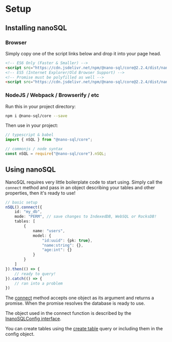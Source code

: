 # Setup

## Installing nanoSQL

### Browser
Simply copy one of the script links below and drop it into your page head.
```html
<!-- ES6 Only (Faster & Smaller) -->
<script src="https://cdn.jsdelivr.net/npm/@nano-sql/core@2.2.4/dist/nano-sql.min.js"></script>
<!-- ES5 (Internet Explorer/Old Browser Support) -->
<!-- Promise must be polyfilled as well -->
<script src="https://cdn.jsdelivr.net/npm/@nano-sql/core@2.2.4/dist/nano-sql.min.es5.js"></script>
```

### NodeJS / Webpack / Browserify / etc
Run this in your project directory:
```sh
npm i @nano-sql/core --save
```

Then use in your project:
```ts
// typescript & babel
import { nSQL } from "@nano-sql/core";

// commonjs / node syntax
const nSQL = require("@nano-sql/core").nSQL;
```


## Using nanoSQL

NanoSQL requires very little boilerplate code to start using.  Simply call the `connect` method and pass in an object describing your tables and other properties, then it's ready to use!

```typescript
// basic setup
nSQL().connect({
    id: "my_db",
    mode: "PERM", // save changes to IndexedDB, WebSQL or RocksDB!
    tables: [
        {
            name: "users",
            model: {
                "id:uuid": {pk: true},
                "name:string": {},
                "age:int": {}
            }
        }
    ]
}).then(() => {
    // ready to query!
}).catch(() => {
    // ran into a problem
})
```

The [connect](https://api.nanosql.io/classes/_index_.nanosql.html#connect) method accepts one object as its argument and returns a promise.  When the promise resolves the database is ready to use. 

The object used in the connect function is described by the [InanoSQLConfig interface](https://api.nanosql.io/interfaces/_interfaces_.inanosqlconfig.html).

You can create tables using the [create table](/query/create-table.html) query or including them in the config object.

